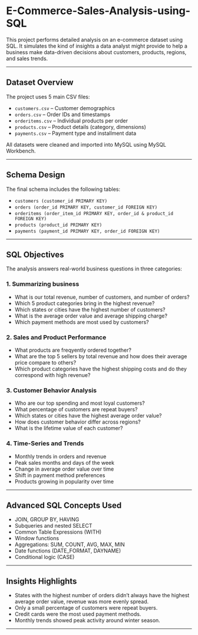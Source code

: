 # E-Commerce-Sales-Analysis-using-SQL

This project performs detailed analysis on an e-commerce dataset using SQL. It simulates the kind of insights a data analyst might provide to help a business make data-driven decisions about customers, products, regions, and sales trends.

---

## Dataset Overview

The project uses 5 main CSV files:

- `customers.csv` – Customer demographics
- `orders.csv` – Order IDs and timestamps
- `orderitems.csv` – Individual products per order
- `products.csv` – Product details (category, dimensions)
- `payments.csv` – Payment type and installment data

All datasets were cleaned and imported into MySQL using MySQL Workbench.

---

## Schema Design

The final schema includes the following tables:

- `customers (customer_id PRIMARY KEY)`
- `orders (order_id PRIMARY KEY, customer_id FOREIGN KEY)`
- `orderitems (order_item_id PRIMARY KEY, order_id & product_id FOREIGN KEY)`
- `products (product_id PRIMARY KEY)`
- `payments (payment_id PRIMARY KEY, order_id FOREIGN KEY)`

---

## SQL Objectives

The analysis answers real-world business questions in three categories:

### 1. Summarizing business

- What is our total revenue, number of customers, and number of orders?
- Which 5 product categories bring in the highest revenue?
- Which states or cities have the highest  number of customers?
- What is the average order value and average shipping charge?
- Which payment methods are most used by customers?

### 2. Sales and Product Performance

- What products are freqyently ordered together?
- What are the top 5 sellers by total revenue and how does their average price compare to others?
- Which product categories have the highest shipping costs and do they correspond with high revenue?

### 3. Customer Behavior Analysis

- Who are our top spending and most loyal customers?
- What percentage of customers are repeat buyers?
- Which states or cities have the highest average order value?
- How does customer behavior differ across regions?
- What is the lifetime value of each customer?

### 4. Time-Series and Trends

- Monthly trends in orders and revenue
- Peak sales months and days of the week
- Change in average order value over time
- Shift in payment method preferences
- Products growing in popularity over time

---

## Advanced SQL Concepts Used

- JOIN, GROUP BY, HAVING
- Subqueries and nested SELECT
- Common Table Expressions (WITH)
- Window functions
- Aggregations: SUM, COUNT, AVG, MAX, MIN
- Date functions (DATE_FORMAT, DAYNAME)
- Conditional logic (CASE)

---

## Insights Highlights

- States with the highest number of orders didn’t always have the highest average order value, revenue was more evenly spread.
- Only a small percentage of customers were repeat buyers.
- Credit cards were the most used payment methods.
- Monthly trends showed peak activity around winter season.

---

